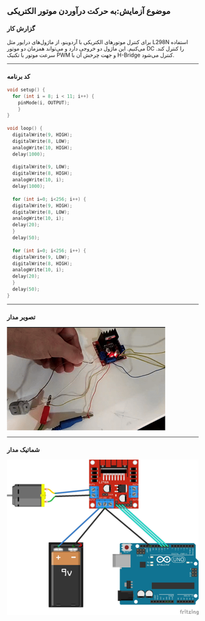 ## موضوع آزمایش:به حرکت درآوردن موتور الکتریکی

### گزارش کار

برای کنترل موتورهای الکتریکی با آردوینو، از ماژول‌های درایور مثل L298N استفاده می‌کنیم. این ماژول دو خروجی دارد و می‌تواند همزمان دو موتور DC را کنترل کند. سرعت موتور با تکنیک PWM و جهت چرخش آن با H-Bridge کنترل می‌شود.

---

### کد برنامه

```cpp
void setup() {
  for (int i = 8; i < 11; i++) {
    pinMode(i, OUTPUT);
    }
}

void loop() {
  digitalWrite(9, HIGH);  
  digitalWrite(8, LOW);
  analogWrite(10, HIGH);
  delay(1000);

  digitalWrite(9, LOW); 
  digitalWrite(8, HIGH);
  analogWrite(10, i);
  delay(1000);

  for (int i=0; i<256; i++) {  
  digitalWrite(9, HIGH);
  digitalWrite(8, LOW);
  analogWrite(10, i);
  delay(20);
  }
  delay(50);

  for (int i=0; i<256; i++) { 
  digitalWrite(9, LOW);
  digitalWrite(8, HIGH);
  analogWrite(10, i);
  delay(20);
  }
  delay(50);
}
```
---

### تصویر مدار


![pic micro](/pic/microprocessor_1.jpg)

---

### شماتیک مدار 


![pic micro](/pic/schematic_1.jpg)
